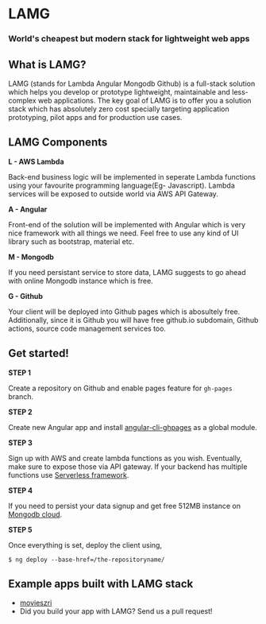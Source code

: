 # LAMG
### World's cheapest but modern stack for lightweight web apps

## What is LAMG?

LAMG (stands for Lambda Angular Mongodb Github) is a full-stack solution which helps you develop or prototype lightweight, maintainable and less-complex web applications. The key goal of LAMG is to offer you a solution stack which has absolutely zero cost specially targeting application prototyping, pilot apps and for production use cases.

## LAMG Components 

**L - AWS Lambda**

Back-end business logic will be implemented in seperate Lambda functions using your favourite programming language(Eg- Javascript). Lambda services will be exposed to outside world via AWS API Gateway.

**A - Angular**

Front-end of the solution will be implemented with Angular which is very nice framework with all things we need. Feel free to use any kind of UI library such as bootstrap, material etc.

**M - Mongodb**

If you need persistant service to store data, LAMG suggests to go ahead with online Mongodb instance which is free.

**G - Github**

Your client will be deployed into Github pages which is abosultely free. Additionally, since it is Github you will have free github.io subdomain, Github actions, source code management services too.

## Get started!

**STEP 1**

Create a repository on Github and enable pages feature for `gh-pages` branch.

**STEP 2**

Create new Angular app and install [angular-cli-ghpages](https://github.com/angular-schule/angular-cli-ghpages) as a global module.

**STEP 3**

Sign up with AWS and create lambda functions as you wish. Eventually, make sure to expose those via API gateway. If your backend has multiple functions use [Serverless framework](https://serverless.com/).

**STEP 4**

If you need to persist your data signup and get free 512MB instance on [Mongodb cloud](https://www.mongodb.com/cloud/atlas).

**STEP 5**

Once everything is set, deploy the client using, 
```
$ ng deploy --base-href=/the-repositoryname/
```

## Example apps built with LAMG stack

- [movieszri](https://codezri.org/movieszri/)
- Did you build your app with LAMG? Send us a pull request!
